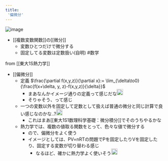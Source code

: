 ```yaml
---
title:
 '偏微分'
---
```


![image](https://gyazo.com/301c41d04bbed94368109a2980ed8ab4/thumb/1000)
- [[複数変数関数]]の[[微分]]
    - 変数ひとつだけで微分する
    - 固定してる変数は定数扱い(自明)
#数学

from [[東大1S熱力学]]
- [[偏微分]]
    - 定義 $\frac{\partial f(x,y,z)}{\partial x}:= \lim_{\delta\to0}{\frac{f(x+\delta, y, z)-f(x,y,z)}{\delta}}$
        - まあなんかイメージ通りの定義って感じだな<img src='https://scrapbox.io/api/pages/blu3mo-public/blu3mo/icon' alt='blu3mo.icon' height="19.5"/>
        - そりゃそう、って感じ
    - 一つの変数以外を固定して定数として扱えば普通の微分と同じ計算で良い感じなのかな..?<img src='https://scrapbox.io/api/pages/blu3mo-public/blu3mo/icon' alt='blu3mo.icon' height="19.5"/>
        - これはまあ[[東大1S1数理科学基礎：微分積分]]でそのうちやるかな
    - 熱力学では、複数の値取る関数をとって、色々な値で微分する
        - ので、偏微分をよく使う
        - イメージとしては、PV=nRTの問題でPを固定したりVを固定したり、固定する変数が切り替わる感じ
            - なるほど、確かに熱力学よく使いそう<img src='https://scrapbox.io/api/pages/blu3mo-public/blu3mo/icon' alt='blu3mo.icon' height="19.5"/>